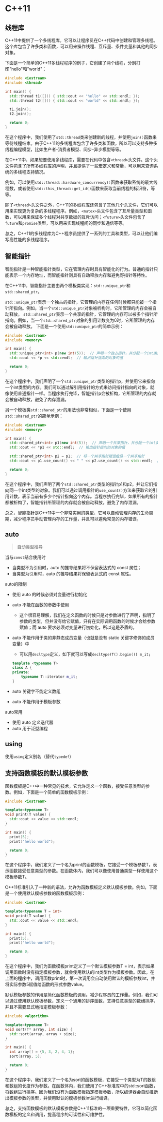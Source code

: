 # C++11

## 线程库

C++11中提供了一个多线程库，它可以让程序员在C++代码中创建和管理多线程。这个库包含了许多类和函数，可以用来操作线程、互斥量、条件变量和其他的同步对象。

下面是一个简单的C++11多线程程序的例子，它创建了两个线程，分别打印"hello"和"world"：

```cpp
#include <iostream>
#include <thread>

int main() {
  std::thread t1([]() { std::cout << "hello" << std::endl; });
  std::thread t2([]() { std::cout << "world" << std::endl; });

  t1.join();
  t2.join();

  return 0;
}
```

在这个程序中，我们使用了`std::thread`类来创建新的线程，并使用`join()`函数来等待线程结束。由于C++11的多线程库包含了许多类和函数，所以可以支持多种多线程编程模型，比如生产者-消费者模型、同步-异步模型等等。

在C++11中，如果想要使用多线程库，需要在代码中包含`<thread>`头文件。这个头文件包含了所有多线程库的声明，并且提供了一些宏定义和常量，可以用来查询系统的多线程支持情况。

例如，可以使用`std::thread::hardware_concurrency()`函数来获取系统的最大线程数，或者使用`std::this_thread::get_id()`函数来获取当前线程的标识符，等等。

除了`<thread>`头文件之外，C++11的多线程库还包含了其他几个头文件，它们可以用来实现更为复杂的多线程程序。例如，`<mutex>`头文件包含了互斥量类型和函数，可以用来保证多个线程对共享数据的互斥访问；`<future>`头文件包含了`future`和`promise`类型，可以用来实现线程间的同步和通信等等。

总之，C++11的多线程库为C++程序员提供了一系列的工具和类型，可以让他们编写高性能的多线程程序。

## 智能指针

智能指针是一种智能指针类型，它在管理内存时具有智能化的行为。普通的指针只能表示一个内存地址，而智能指针则具有自动释放内存和避免野指针等特性。

在C++11中，智能指针主要由两个模板类实现：`std::unique_ptr`和`std::shared_ptr`。

`std::unique_ptr`表示一个独占的指针，它管理的内存在任何时候都只能被一个指针所指向。例如，当一个`std::unique_ptr`对象被析构时，它所管理的内存会被自动释放。
`std::shared_ptr`表示一个共享的指针，它管理的内存可以被多个指针所指向。例如，当一个`std::shared_ptr`对象的引用计数变为0时，它所管理的内存会被自动释放。
下面是一个使用`std::unique_ptr`的简单示例：

```cpp
#include <iostream>
#include <memory>

int main() {
  std::unique_ptr<int> p(new int(5));  // 声明一个独占指针，并分配一个int类型的对象
  std::cout << *p << std::endl;  // 输出指针指向的对象的值

  return 0;
}
```

在这个程序中，我们声明了一个`std::unique_ptr`类型的指针p，并使用它来指向一个int类型的内存。我们可以通过解引用指针的方式来访问指针指向的对象，就像使用普通指针一样。当程序执行完毕，智能指针p会被析构，它所管理的内存就会被自动释放，避免了内存泄漏。

另一个模板类`std::shared_ptr`的用法也非常相似，下面是一个使用`std::shared_ptr`的简单示例：

```cpp
#include <iostream>
#include <memory>

int main() {
  std::shared_ptr<int> p1(new int(5));  // 声明一个共享指针，并分配一个int类型的对象
  std::cout << *p1 << std::endl;  // 输出指针指向的对象的值

  std::shared_ptr<int> p2 = p1;  // 将一个共享指针赋值给另一个共享指针
  std::cout << p1.use_count() << " " << p2.use_count() << std::endl;  // 输出两个指针的引用计数

  return 0;
}
```

在这个程序中，我们声明了两个`std::shared_ptr`类型的指针p1和p2，并让它们指向同一个int类型的对象。我们可以通过调用指针的`use_count()`方法来获取它的引用计数，表示当前有多少个指针指向这个内存。当程序执行完毕，如果所有的指针都被析构了，智能指针所管理的内存就会被自动释放，避免了内存泄漏。

总之，智能指针是C++11中一个非常实用的类型，它可以自动管理内存的生命周期，减少程序员手动管理内存的工作量，并且可以避免常见的内存错误。

## auto

> 自动类型推导

当与`const`结合使用时

- 当类型不为引用时，auto 的推导结果将不保留表达式的 const 属性；
- 当类型为引用时，auto 的推导结果将保留表达式的 const 属性。

auto的限制

- 使用 auto 的时候必须对变量进行初始化
- auto 不能在函数的参数中使用
  - 这个很容易理解，我们在定义函数的时候只是对参数进行了声明，指明了参数的类型，但并没有给它赋值，只有在实际调用函数的时候才会给参数赋值；而
      auto 要求必须对变量进行初始化，所以这是矛盾的。
- auto 不能作用于类的非静态成员变量（也就是没有 static 关键字修饰的成员变量）中
  - 可以用`decltype`定义，如下就可以写成`decltype(T().begin()) m_it;`

  ```cpp
  template <typename T>
  class A {
  private:
      typename T::iterator m_it;
  }       
  ```

- auto 关键字不能定义数组
- auto 不能作用于模板参数

auto常用

- 使用 auto 定义迭代器
- auto 用于泛型编程

## using

使用`using`定义别名（替代`typedef`）

## 支持函数模板的默认模板参数

函数模板是C++中一种常见的技术，它允许定义一个函数，接受任意类型的参数。例如，下面是一个简单的函数模板示例：

```cpp
#include <iostream>

template<typename T>
void print(T value) {
  std::cout << value << std::endl;
}

int main() {
  print(5);
  print("hello world");

  return 0;
}
```

在这个程序中，我们定义了一个名为print的函数模板，它接受一个模板参数T，表示函数接受任意类型的参数。在函数体内，我们可以像使用普通类型一样使用这个模板参数T。

C++11标准引入了一种新的语法，允许为函数模板定义默认模板参数。例如，下面是一个使用默认模板参数的函数模板示例：

```cpp
#include <iostream>

template<typename T = int>
void print(T value) {
  std::cout << value << std::endl;
}

int main() {
  print(5);
  print("hello world");

  return 0;
}
```

在这个程序中，我们为函数模板print定义了一个默认模板参数T = int，表示如果调用函数时没有指定模板参数，就会使用默认的int类型作为模板参数。因此，在上面的程序中，调用函数print时，第一次调用会自动使用默认的模板参数int，并将实际参数5赋值给函数的形式参数value。

默认模板参数的作用是简化函数模板的调用，减少程序员的工作量。例如，我们可以通过使用默认模板参数，定义一个通用的排序函数，支持任意类型的数组排序，并且不需要显式地指定模板参数：

```cpp
#include <algorithm>

template<typename T>
void sort(T* array, int size) {
  std::sort(array, array + size);
}

int main() {
  int array[] = {5, 3, 2, 4, 1};
  sort(array, 5);

  return 0;
}
```

在这个程序中，我们定义了一个名为sort的函数模板，它接受一个类型为T的数组和数组的长度作为参数。在函数体内，我们使用了C++标准库中的std::sort函数，将数组进行排序。因为我们没有为函数模板指定模板参数，所以编译器会自动推断出模板参数的类型，并使用默认的模板参数int进行编译。

总之，支持函数模板的默认模板参数是C++11标准的一项重要特性，它可以简化函数模板的定义和调用，提高程序的可读性和可维护性。
